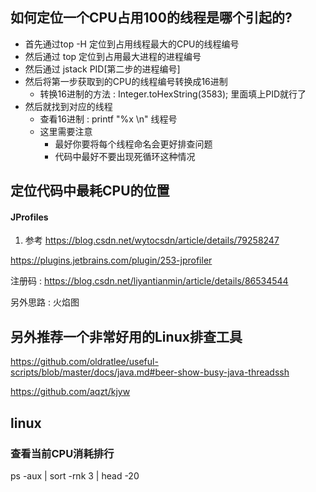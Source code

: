 ## 如何定位一个CPU占用100的线程是哪个引起的?

- 首先通过top -H 定位到占用线程最大的CPU的线程编号
- 然后通过 top 定位到占用最大进程的进程编号
- 然后通过 jstack PID[第二步的进程编号]
- 然后将第一步获取到的CPU的线程编号转换成16进制
    - 转换16进制的方法 : Integer.toHexString(3583); 里面填上PID就行了
- 然后就找到对应的线程
    - 查看16进制 : printf "%x \n" 线程号
    - 这里需要注意
        - 最好你要将每个线程命名会更好排查问题
        - 代码中最好不要出现死循环这种情况

## 定位代码中最耗CPU的位置

#### JProfiles

1. 参考 https://blog.csdn.net/wytocsdn/article/details/79258247 



https://plugins.jetbrains.com/plugin/253-jprofiler

注册码 : https://blog.csdn.net/liyantianmin/article/details/86534544

另外思路 : 火焰图

## 另外推荐一个非常好用的Linux排查工具

https://github.com/oldratlee/useful-scripts/blob/master/docs/java.md#beer-show-busy-java-threadssh

https://github.com/aqzt/kjyw









## linux

### 查看当前CPU消耗排行

ps -aux | sort -rnk 3 | head -20